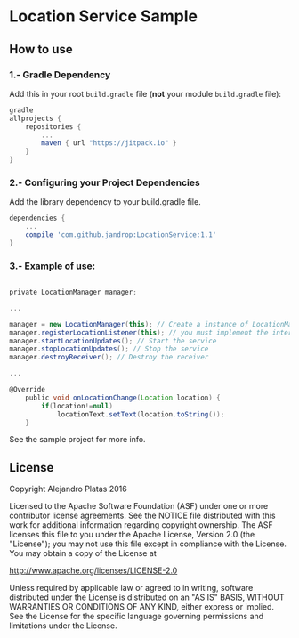 Location Service Sample
===================================

## How to use

### 1.- Gradle Dependency

Add this in your root `build.gradle` file (**not** your module `build.gradle` file):

```groovy
gradle
allprojects {
	repositories {
		...
		maven { url "https://jitpack.io" }
	}
}
```

### 2.- Configuring your Project Dependencies
Add the library dependency to your build.gradle file.

```groovy
dependencies {
    ...
    compile 'com.github.jandrop:LocationService:1.1'
}
```
### 3.- Example of use:
```groovy

private LocationManager manager;

...

manager = new LocationManager(this); // Create a instance of LocationManagers 
manager.registerLocationListener(this); // you must implement the interface LocationManager.LocationIF
manager.startLocationUpdates(); // Start the service
manager.stopLocationUpdates(); // Stop the service
manager.destroyReceiver(); // Destroy the receiver

...

@Override
    public void onLocationChange(Location location) {
        if(location!=null)
            locationText.setText(location.toString());
    }
```

See the sample project for more info.

## License

Copyright Alejandro Platas 2016

Licensed to the Apache Software Foundation (ASF) under one
or more contributor license agreements.  See the NOTICE file
distributed with this work for additional information
regarding copyright ownership.  The ASF licenses this file
to you under the Apache License, Version 2.0 (the
"License"); you may not use this file except in compliance
with the License.  You may obtain a copy of the License at

  http://www.apache.org/licenses/LICENSE-2.0

Unless required by applicable law or agreed to in writing,
software distributed under the License is distributed on an
"AS IS" BASIS, WITHOUT WARRANTIES OR CONDITIONS OF ANY
KIND, either express or implied.  See the License for the
specific language governing permissions and limitations
under the License.

